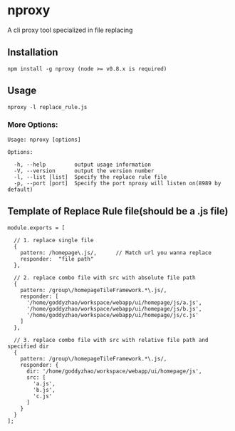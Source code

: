 # nproxy

A cli proxy tool specialized in file replacing

## Installation

    npm install -g nproxy (node >= v0.8.x is required)

## Usage
    
    nproxy -l replace_rule.js 

### More Options:

    Usage: nproxy [options]

    Options:

      -h, --help         output usage information
      -V, --version      output the version number
      -l, --list [list]  Specify the replace rule file
      -p, --port [port]  Specify the port nproxy will listen on(8989 by default)

## Template of Replace Rule file(should be a .js file)

    module.exports = [

      // 1. replace single file
      {
        pattern: /homepage\.js/,      // Match url you wanna replace
        responder:  "file path"
      },

      // 2. replace combo file with src with absolute file path
      {
        pattern: /group\/homepageTileFramework.*\.js/,
        responder: [
          '/home/goddyzhao/workspace/webapp/ui/homepage/js/a.js',
          '/home/goddyzhao/workspace/webapp/ui/homepage/js/b.js',
          '/home/goddyzhao/workspace/webapp/ui/homepage/js/c.js'
        ] 
      },

      // 3. replace combo file with src with relative file path and specified dir
      {
        pattern: /group\/homepageTileFramework.*\.js/,
        responder: {
          dir: '/home/goddyzhao/workspace/webapp/ui/homepage/js',
          src: [
            'a.js',
            'b.js',
            'c.js'
          ]
        }
      }
    ];


